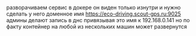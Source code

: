 разворачиваем сервис в докере
он виден только изнутри
и нужно сделать у него доменное имя
https://eco-driving.scout-gps.ru:9025 
админы делают запись в днс привязывая это имя к 192.168.0.141 но по факту контейнер на любой  из нескольких машин может развернутся